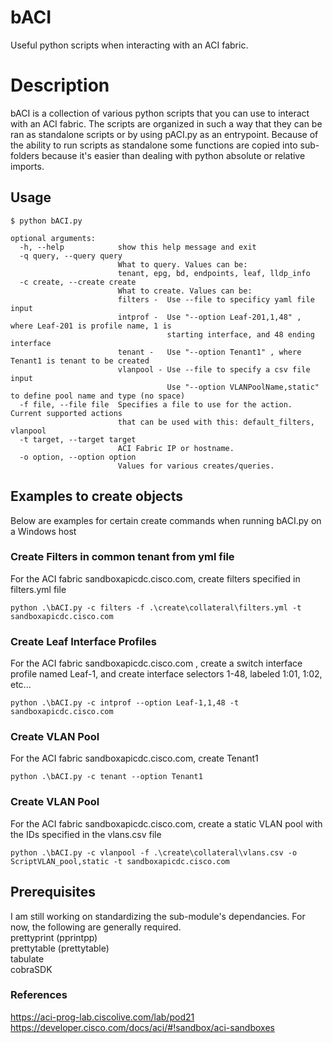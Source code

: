 # bACI
Useful python scripts when interacting with an ACI fabric. 

# Description
bACI is a collection of various python scripts that you can use to interact with an ACI fabric. The scripts are organized in such a way that they can be ran as standalone scripts or by using pACI.py as an entrypoint. Because of the ability to run scripts as standalone some functions are copied into sub-folders because it's easier than dealing with python absolute or relative imports.  

## Usage
```
$ python bACI.py

optional arguments:
  -h, --help            show this help message and exit
  -q query, --query query
                        What to query. Values can be:
                        tenant, epg, bd, endpoints, leaf, lldp_info
  -c create, --create create
                        What to create. Values can be:
                        filters -  Use --file to specificy yaml file input
                        intprof -  Use "--option Leaf-201,1,48" , where Leaf-201 is profile name, 1 is
                                   starting interface, and 48 ending interface
                        tenant -   Use "--option Tenant1" , where Tenant1 is tenant to be created
                        vlanpool - Use --file to specify a csv file input
                                   Use "--option VLANPoolName,static" to define pool name and type (no space)
  -f file, --file file  Specifies a file to use for the action. Current supported actions
                        that can be used with this: default_filters, vlanpool
  -t target, --target target
                        ACI Fabric IP or hostname.
  -o option, --option option
                        Values for various creates/queries.
```

## Examples to create objects
Below are examples for certain create commands when running bACI.py on a Windows host

### Create Filters in common tenant from yml file
For the ACI fabric sandboxapicdc.cisco.com, create filters specified in filters.yml file 
```
python .\bACI.py -c filters -f .\create\collateral\filters.yml -t sandboxapicdc.cisco.com
```
### Create Leaf Interface Profiles
For the ACI fabric sandboxapicdc.cisco.com , create a switch interface profile named Leaf-1, and create interface selectors 1-48, labeled 1:01, 1:02, etc...
```
python .\bACI.py -c intprof --option Leaf-1,1,48 -t sandboxapicdc.cisco.com
```
### Create VLAN Pool
For the ACI fabric sandboxapicdc.cisco.com, create Tenant1 
```
python .\bACI.py -c tenant --option Tenant1
```
### Create VLAN Pool
For the ACI fabric sandboxapicdc.cisco.com, create a static VLAN pool with the IDs specified in the vlans.csv file 
```
python .\bACI.py -c vlanpool -f .\create\collateral\vlans.csv -o ScriptVLAN_pool,static -t sandboxapicdc.cisco.com
```

## Prerequisites
I am still working on standardizing the sub-module's dependancies. For now, the following are generally required.<br>
prettyprint (pprintpp) <br>
prettytable (prettytable) <br>
tabulate <br>
cobraSDK <br>

### References
https://aci-prog-lab.ciscolive.com/lab/pod21
<br />
https://developer.cisco.com/docs/aci/#!sandbox/aci-sandboxes